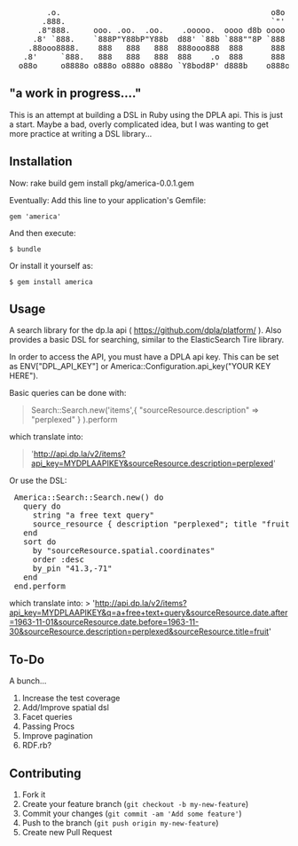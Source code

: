 <pre>
        .o.                                             o8o                      
       .888.                                            `"'                      
      .8"888.     ooo. .oo.  .oo.    .ooooo.  oooo d8b oooo   .ooooo.   .oooo.   
     .8' `888.    `888P"Y88bP"Y88b  d88' `88b `888""8P `888  d88' `"Y8 `P  )88b  
    .88ooo8888.    888   888   888  888ooo888  888      888  888        .oP"888  
   .8'     `888.   888   888   888  888    .o  888      888  888   .o8 d8(  888  
  o88o     o8888o o888o o888o o888o `Y8bod8P' d888b    o888o `Y8bod8P' `Y888""8o 
</pre>

"a work in progress...."
----------------------

This is an attempt at building a DSL in Ruby using the DPLA api. This is just a start. Maybe a bad, overly complicated idea, but 
I was wanting to get more practice at writing a DSL library...


## Installation
Now:
rake build
gem install pkg/america-0.0.1.gem

Eventually: 
Add this line to your application's Gemfile:

    gem 'america'

And then execute:

    $ bundle

Or install it yourself as:

    $ gem install america

## Usage

A search library for the dp.la api ( https://github.com/dpla/platform/ ). Also provides a basic DSL for searching, similar to the ElasticSearch Tire library. 

In order to access the API, you must have a DPLA api key. This can be set as ENV["DPL_API_KEY"] or America::Configuration.api_key("YOUR KEY HERE"). 

Basic queries can be done with: 
> Search::Search.new('items',{ "sourceResource.description" => "perplexed" } ).perform

which translate into: 
> 'http://api.dp.la/v2/items?api_key=MYDPLAAPIKEY&sourceResource.description=perplexed'

Or use the DSL: 
<pre>
 America::Search::Search.new() do
   query do
     string "a free text query"
     source_resource { description "perplexed"; title "fruit"; date { before("1963-11-30"); after("1963-11-01")  } }
   end
   sort do 
     by "sourceResource.spatial.coordinates"
     order :desc
     by_pin "41.3,-71"
   end
 end.perform
</pre>

which translate into: > 'http://api.dp.la/v2/items?api_key=MYDPLAAPIKEY&q=a+free+text+query&sourceResource.date.after=1963-11-01&sourceResource.date.before=1963-11-30&sourceResource.description=perplexed&sourceResource.title=fruit'


## To-Do

A bunch...

1. Increase the test coverage
2. Add/Improve spatial dsl
3. Facet queries
4. Passing Procs
5. Improve pagination
6. RDF.rb?



## Contributing

1. Fork it
2. Create your feature branch (`git checkout -b my-new-feature`)
3. Commit your changes (`git commit -am 'Add some feature'`)
4. Push to the branch (`git push origin my-new-feature`)
5. Create new Pull Request
